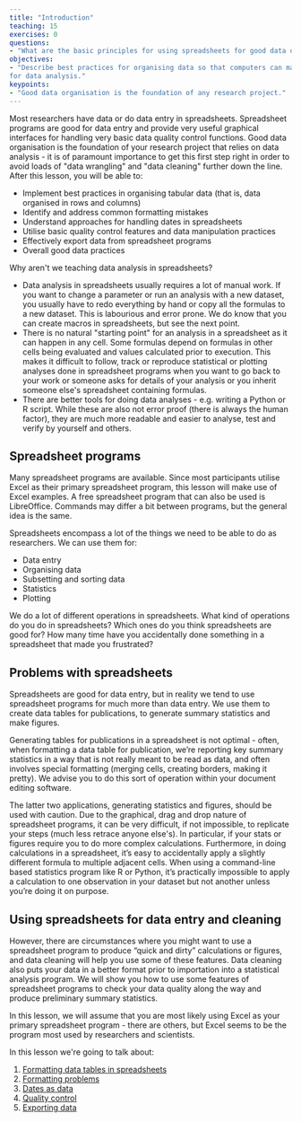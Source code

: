 ```yaml
---
title: "Introduction"
teaching: 15
exercises: 0
questions:
- "What are the basic principles for using spreadsheets for good data organisation?"
objectives:
- "Describe best practices for organising data so that computers can make the best use of it 
for data analysis."
keypoints:
- "Good data organisation is the foundation of any research project."
---
```


Most researchers have data or do data entry in
spreadsheets. Spreadsheet programs are good for data entry and provide very useful graphical
interfaces for handling very basic data quality control functions. 
Good data organisation is the foundation of your research project that relies on data analysis - it is of paramount
importance to get this first step right in order to avoid loads of "data wrangling" and "data cleaning" 
further down the line. After this lesson, you will be able to:
- Implement best practices in organising tabular data (that is, data organised in rows and columns) 
- Identify and address common formatting mistakes
- Understand approaches for handling dates in spreadsheets
- Utilise basic quality control features and data manipulation practices
- Effectively export data from spreadsheet programs
- Overall good data practices

Why aren't we teaching data analysis in spreadsheets? 

- Data analysis in spreadsheets usually requires a lot of manual
  work. If you want to change a parameter or run an analysis with a
  new dataset, you usually have to redo everything by hand or copy all the formulas to a new dataset. 
  This is 
  labourious and error prone. We do know that you can create macros in spreadsheets, but see the next point.
- There is no natural "starting point" for an analysis in a spreadsheet as it can happen in any cell. Some formulas 
depend on formulas in other cells being evaluated and values calculated prior to execution.
  This makes it difficult to follow, track or reproduce statistical or plotting
  analyses done in spreadsheet programs when you want to go back to
  your work or someone asks for details of your analysis or you inherit someone else's spreadsheet containing formulas.
- There are better tools for doing data analyses - e.g. writing a Python or R script. While these are 
also not 
error proof (there is always the human factor), they are much more readable and easier to analyse, test and 
verify by yourself and others.   

## Spreadsheet programs

Many spreadsheet programs are available. Since most participants utilise Excel as their primary spreadsheet program, this lesson will make use of Excel examples. A free spreadsheet program that can also be used is LibreOffice. Commands may differ a bit between programs, but the general idea
is the same.

Spreadsheets encompass a lot of the things we need
to be able to do as researchers. We can use them for:

- Data entry
- Organising data
- Subsetting and sorting data
- Statistics
- Plotting

We do a lot of different operations in spreadsheets. What kind of operations do you do in spreadsheets? Which ones do you think spreadsheets are good for? How many time have you accidentally done 
something in a spreadsheet that made you frustrated?

## Problems with spreadsheets

Spreadsheets are good for data entry, but in reality we tend to
use spreadsheet programs for much more than data entry. We use them
to create data tables for publications, to generate summary
statistics and make figures.

Generating tables for publications in a spreadsheet is not
optimal - often, when formatting a data table for publication, we’re
reporting key summary statistics in a way that is not really meant to
be read as data, and often involves special formatting
(merging cells, creating borders, making it pretty). We advise you to
do this sort of operation within your document editing software.

The latter two applications, generating statistics and figures, should 
be used with caution. Due to the graphical, drag and drop nature of 
spreadsheet programs, it can be very difficult, if not impossible, to 
replicate your steps (much less retrace anyone else's). In particular, if your 
stats or figures require you to do more complex calculations. Furthermore, 
in doing calculations in a spreadsheet, it’s easy to accidentally apply a 
slightly different formula to multiple adjacent cells. When using a 
command-line based statistics program like R or Python, it’s practically 
impossible to apply a calculation to one observation in your 
dataset but not another unless you’re doing it on purpose. 

## Using spreadsheets for data entry and cleaning

However, there are circumstances where you might want to use a spreadsheet 
program to produce “quick and dirty” calculations or figures, and data 
cleaning will help you use some of these features. Data cleaning also
puts your data in a better format prior to importation into a 
statistical analysis program. We will show you how to use some features of 
spreadsheet programs to check your data quality along the way and produce 
preliminary summary statistics.

In this lesson, we will assume that you are most likely using Excel as
your primary spreadsheet program - there are others, but Excel seems
to be the program most used by researchers and scientists.

In this lesson we're going to talk about:

1. [Formatting data tables in spreadsheets](../01-format-data/)
2. [Formatting problems](../02-common-mistakes/)
3. [Dates as data](../03-dates-as-data/)
4. [Quality control](../04-quality-control/)
5. [Exporting data](../05-exporting-data/)
